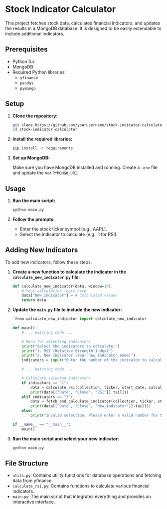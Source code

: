 Stock Indicator Calculator
==========================

This project fetches stock data, calculates financial indicators, and updates the results in a MongoDB database. It is designed to be easily extendable to include additional indicators.

Prerequisites
-------------

-   Python 3.x
-   MongoDB
-   Required Python libraries:
    -   `yfinance`
    -   `pandas`
    -   `pymongo`

Setup
-----

1.  **Clone the repository:**

    ```sh
    git clone https://github.com/yourusername/stock-indicator-calculator.git
    cd stock-indicator-calculator
    ```

2.  **Install the required libraries:**

    ```sh
    pip install -r requirements
    ```

3.  **Set up MongoDB:**

    Make sure you have MongoDB installed and running. Create a `.env` file and update the var `PYMONGO_URI`.

Usage
-----

1.  **Run the main script:**

    ```sh
    python main.py
    ```

2.  **Follow the prompts:**

    -   Enter the stock ticker symbol (e.g., AAPL).
    -   Select the indicator to calculate (e.g., 1 for RSI).

Adding New Indicators
---------------------

To add new indicators, follow these steps:

1.  **Create a new function to calculate the indicator in the `calculate_new_indicator.py` file:**

    ```python
    def calculate_new_indicator(data, window=14):
        # Your calculation logic here
        data["New_Indicator"] = # Calculated values
        return data
    ```

2.  **Update the `main.py` file to include the new indicator:**

    ```python
    `from calculate_new_indicator import calculate_new_indicator

    def main():
        # ... existing code ...

        # Menu for selecting indicators
        print("Select the indicators to calculate:")
        print("1. RSI (Relative Strength Index)")
        print("2. New Indicator (Your new indicator name)")
        indicators = input("Enter the number of the indicator to calculate (e.g., 1): ").strip()

        # ... existing code ...

        # Calculate selected indicators
        if indicators == "1":
            data = calculate_rsi(collection, ticker, start_date, calculate_rsi, "RSI")
            print(data[["Date", "Close", "RSI"]].tail())
        elif indicators == "2":
            data = fetch_and_calculate_indicator(collection, ticker, start_date, calculate_new_indicator, "New_Indicator")
            print(data[["Date", "Close", "New_Indicator"]].tail())
        else:
            print("Invalid selection. Please enter a valid number for the indicator.")

    if __name__ == "__main__":
        main()
    ```

3.  **Run the main script and select your new indicator:**

    ```sh
    python main.py
    ```

File Structure
--------------

-   `utils.py`: Contains utility functions for database operations and fetching data from yfinance.
-   `calculate_rsi.py`: Contains functions to calculate various financial indicators.
-   `main.py`: The main script that integrates everything and provides an interactive interface.